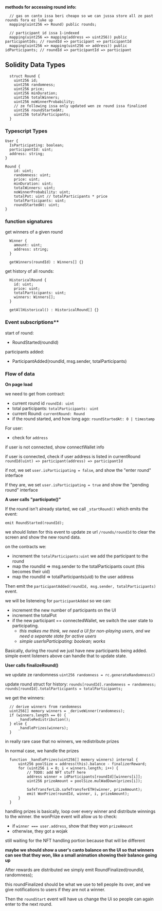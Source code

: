 **methods for accessing round info:**

```
  // gas on canto issa beri cheapo so we can jussa store all ze past rounds fora ez luke up
  mapping(uint256 => Round) public rounds;

  // participant id issa 1-indexed
  mapping(uint256 => mapping(address => uint256)) public participantIds; // roundId => participant => participantId
  mapping(uint256 => mapping(uint256 => address)) public idParticipants; // roundId => participantId => participant

```

## Solidity Data Types

```
  struct Round {
    uint256 id;
    uint256 randomness;
    uint256 price;
    uint256 minDuration;
    uint256 totalWinners;
    uint256 noWinnerProbability;
    // ze following issa only updated wen ze round issa finalized
    uint256 roundStartedAt;
    uint256 totalParticipants;
  }
```

### Typescript Types

```
User {
  IsParticipating: boolean;
  participantId: uint;
  address: string;
}

Round {
    id: uint;
    randomness: uint;
    price: uint;
    minDuration: uint;
    totalWinners: uint;
    noWinnerProbability: uint;
    totalPot: uint // totalParticipants * price
    totalParticipants: uint;
    roundStartedAt: uint;
}

```

### function signatures

get winners of a given round

```
  Winner {
    amount: uint;
    address: string;
  }

  getWinners(roundId) : Winners[] {}
```

get history of all rounds:

```
  HistoricalRound {
    id: uint;
    price: uint;
    totalParticipants: uint;
    winners: Winners[];
  }

  getAllHistorical() : HistoricalRound[] {}
```

### Event subscriptions\*\*

start of round:

- RoundStarted(roundId)

participants added:

- ParticipantAdded(roundId, msg.sender, totalParticipants)

### Flow of data

**On page load**

we need to get from contract:

- current round id `roundId: uint`
- total participants: `totalParticipants: uint`
- current Round: `currentRound: Round`
- if the round started, and how long ago: `roundStartedAt: 0 | timestamp`

For user:

- check for `address`

if user is not connected, show connectWallet info

if user is connected, check if user address is listed in currentRound
` roundId(uint) => participant(address) => participantId`

if not, we set `user.isParticipating = false`, and show the "enter round" interface

If they are, we set `user.isParticipating = true` and show the "pending round" interface

**A user calls "participate()"**

If the round isn't already started, we call `_startRound()` which emits the event:

`emit RoundStarted(roundId);`

we should listen for this event to update ze url `/rounds/roundId` to clear the screen and show the new round data.

on the contracts we:

- increment the `totalParticipants:uint` we add the participant to the round
- map the roundId => msg.sender to the totalParticipants count (this becomes their uid)
- map the roundId => totalParticipants(uid) to the user address

Then emit the `participantAdded(roundId, msg.sender, totalParticipants)` event.

we will be listeneing for `participantAdded` so we can:

- increment the new number of participants on the UI
- increment the totalPot
- if the new participant == connectedWallet, we switch the user state to participating.
  - _this makes me think, we need a UI for non-playing users, and we need a separate state for active users_
  - _simple userIsParticipating: boolean; works_

Basically, during the round we just have new participants being added. simple event listeners above can handle that to update state.

**User calls finalizeRound()**

we update ze randomness `uint256 randomness = rc.generateRandomness()`

update round struct for history:
`rounds[roundId].randomness = randomness;`
`rounds[roundId].totalParticipants = totalParticipants;`

we get the winners:

```
  // derive winners from randomness
  uint256[] memory winners = _deriveWinner(randomness);
  if (winners.length == 0) {
      _handleRedistribution();
  } else {
      _handlePrizes(winners);
  }
```

in really rare case that no winners, we redistribute prizes

In normal case, we handle the prizes

```
  function _handlePrizes(uint256[] memory winners) internal {
      uint256 poolSize = address(this).balance - finalizerReward;
      for (uint256 i = 0; i < winners.length; i++) {
          // TODO: add NFT stuff here
          address winner = idParticipants[roundId][winners[i]];
          uint256 prizeAmount = poolSize.mulWadDown(prizes[i]);

          SafeTransferLib.safeTransferETH(winner, prizeAmount);
          emit WonPrize(roundId, winner, i, prizeAmount);
      }
  }
```

handling prizes is basically, loop over every winner and distribute winnings to the winner. the wonPrize event will allow us to check:

- if `winner === user.address`, show that they won `prizeAmount`
- otherwise, they got a wojak

still waiting for the NFT handling portion because that will be different

**maybe we should show a user's canto balance on the UI so that winners can see that they won, like a small animation showing their balance going up**

After rewards are distributed we simply emit RoundFinalized(roundId, randomness);

this roundFinalized should be what we use to tell people its over, and we give notifications to users if they are not a winner.

Then the `roundStart` event will have us change the Ui so people can again enter to the next round.
